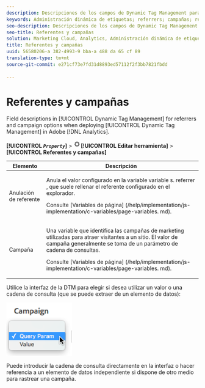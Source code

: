 ```yaml
---
description: Descripciones de los campos de Dynamic Tag Management para opciones de referentes y campañas al implementar Dynamic Tag Management en Adobe Analytics.
keywords: Administración dinámica de etiquetas; referrers; campañas; referrer override; variable de campaña; parámetro de consulta
seo-description: Descripciones de los campos de Dynamic Tag Management para opciones de referentes y campañas al implementar Dynamic Tag Management en Adobe Analytics.
seo-title: Referentes y campañas
solution: Marketing Cloud, Analytics, Administración dinámica de etiquetas
title: Referentes y campañas
uuid: 56580206-a 382-4993-9 bba-a 488 da 65 cf 89
translation-type: tm+mt
source-git-commit: e271cf73e7fd31d8893ed57112f2f3bb7821fbdd

---
```



# Referentes y campañas

Field descriptions in [!UICONTROL Dynamic Tag Management] for referrers and campaign options when deploying [!UICONTROL Dynamic Tag Management] in Adobe [!DNL Analytics].

**[!UICONTROL *`Property`*]** &gt; ![](assets/settings_gear.png)**[!UICONTROL Editar herramienta]** &gt; **[!UICONTROL Referentes y campañas]**

<table id="table_09AE3BFF0F12442F9C19CD96451F93E4"> 
 <thead> 
  <tr> 
   <th colname="col1" class="entry"> Elemento </th> 
   <th colname="col2" class="entry"> Descripción </th> 
  </tr> 
 </thead>
 <tbody> 
  <tr> 
   <td colname="col1"> Anulación de referente </td> 
   <td colname="col2"> <p>Anula el valor configurado en la variable <span class="varname"> variable s. referrer</span> , que suele rellenar el referente configurado en el explorador. </p> <p>Consulte [Variables de página] (/help/implementation/js-implementation/c-variables/page-variables. md). </p> </td> 
  </tr> 
  <tr> 
   <td colname="col1"> Campaña </td> 
   <td colname="col2"> <p>Una variable que identifica las campañas de marketing utilizadas para atraer visitantes a un sitio. El valor de campaña generalmente se toma de un parámetro de cadena de consultas. </p> <p>Consulte [Variables de página] (/help/implementation/js-implementation/c-variables/page-variables. md). </p> </td> 
  </tr> 
 </tbody> 
</table>

Utilice la interfaz de la DTM para elegir si desea utilizar un valor o una cadena de consulta (que se puede extraer de un elemento de datos):

![](assets/dtm-queryparam.png)

Puede introducir la cadena de consulta directamente en la interfaz o hacer referencia a un elemento de datos independiente si dispone de otro medio para rastrear una campaña. 
